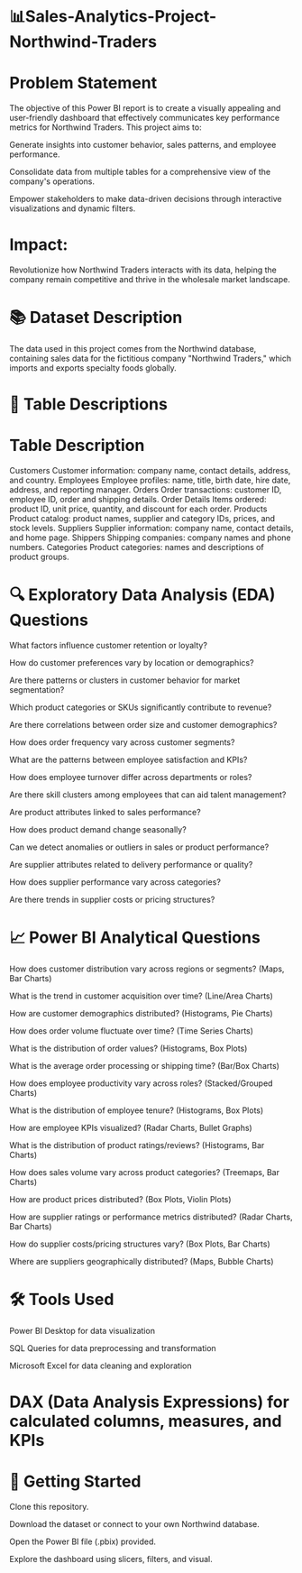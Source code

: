 # 📊Sales-Analytics-Project-Northwind-Traders

# Problem Statement
The objective of this Power BI report is to create a visually appealing and user-friendly dashboard that effectively communicates key performance metrics for Northwind Traders.
This project aims to:

Generate insights into customer behavior, sales patterns, and employee performance.

Consolidate data from multiple tables for a comprehensive view of the company's operations.

Empower stakeholders to make data-driven decisions through interactive visualizations and dynamic filters.

# Impact:
Revolutionize how Northwind Traders interacts with its data, helping the company remain competitive and thrive in the wholesale market landscape.

# 📚 Dataset Description
The data used in this project comes from the Northwind database, containing sales data for the fictitious company "Northwind Traders," which imports and exports specialty foods globally.

# 📑 Table Descriptions

# Table	Description
Customers	Customer information: company name, contact details, address, and country.
Employees	Employee profiles: name, title, birth date, hire date, address, and reporting manager.
Orders	Order transactions: customer ID, employee ID, order and shipping details.
Order Details	Items ordered: product ID, unit price, quantity, and discount for each order.
Products	Product catalog: product names, supplier and category IDs, prices, and stock levels.
Suppliers	Supplier information: company name, contact details, and home page.
Shippers	Shipping companies: company names and phone numbers.
Categories	Product categories: names and descriptions of product groups.

# 🔍 Exploratory Data Analysis (EDA) Questions
What factors influence customer retention or loyalty?

How do customer preferences vary by location or demographics?

Are there patterns or clusters in customer behavior for market segmentation?

Which product categories or SKUs significantly contribute to revenue?

Are there correlations between order size and customer demographics?

How does order frequency vary across customer segments?

What are the patterns between employee satisfaction and KPIs?

How does employee turnover differ across departments or roles?

Are there skill clusters among employees that can aid talent management?

Are product attributes linked to sales performance?

How does product demand change seasonally?

Can we detect anomalies or outliers in sales or product performance?

Are supplier attributes related to delivery performance or quality?

How does supplier performance vary across categories?

Are there trends in supplier costs or pricing structures?

# 📈 Power BI Analytical Questions
How does customer distribution vary across regions or segments? (Maps, Bar Charts)

What is the trend in customer acquisition over time? (Line/Area Charts)

How are customer demographics distributed? (Histograms, Pie Charts)

How does order volume fluctuate over time? (Time Series Charts)

What is the distribution of order values? (Histograms, Box Plots)

What is the average order processing or shipping time? (Bar/Box Charts)

How does employee productivity vary across roles? (Stacked/Grouped Charts)

What is the distribution of employee tenure? (Histograms, Box Plots)

How are employee KPIs visualized? (Radar Charts, Bullet Graphs)

What is the distribution of product ratings/reviews? (Histograms, Bar Charts)

How does sales volume vary across product categories? (Treemaps, Bar Charts)

How are product prices distributed? (Box Plots, Violin Plots)

How are supplier ratings or performance metrics distributed? (Radar Charts, Bar Charts)

How do supplier costs/pricing structures vary? (Box Plots, Bar Charts)

Where are suppliers geographically distributed? (Maps, Bubble Charts)

# 🛠️ Tools Used
Power BI Desktop for data visualization

SQL Queries for data preprocessing and transformation

Microsoft Excel for data cleaning and exploration

# DAX (Data Analysis Expressions) for calculated columns, measures, and KPIs

# 🚀 Getting Started
Clone this repository.

Download the dataset or connect to your own Northwind database.

Open the Power BI file (.pbix) provided.

Explore the dashboard using slicers, filters, and visual.
